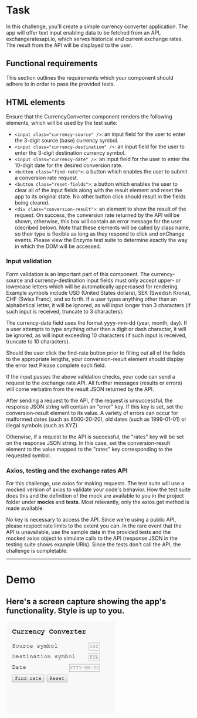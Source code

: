 # Task
In this challenge, you'll create a simple currency converter application. The app will offer text input enabling data to be fetched from an API, exchangeratesapi.io, which serves historical and current exchange rates. The result from the API will be displayed to the user.

## Functional requirements
This section outlines the requirements which your component should adhere to in order to pass the provided tests.

## HTML elements
Ensure that the CurrencyConverter component renders the following elements, which will be used by the test suite:

- `<input class="currency-source" />`: an input field for the user to enter the 3-digit source (base) currency symbol.
- `<input class="currency-destination" />`: an input field for the user to enter the 3-digit destination currency symbol.
- `<input class="currency-date" />`: an input field for the user to enter the 10-digit date for the desired conversion rate.
- `<button class="find-rate">`: a button which enables the user to submit a conversion rate request.
- `<button class="reset-fields">`: a button which enables the user to clear all of the input fields along with the result element and reset the app to its original state. No other button click should result in the fields being cleared.
- `<div class="conversion-result">`: an element to show the result of the request. On success, the conversion rate returned by the API will be shown, otherwise, this box will contain an error message for the user (decribed below).
Note that these elements will be called by class name, so their type is flexible as long as they respond to click and onChange events. Please view the Enzyme test suite to determine exactly the way in which the DOM will be accessed.

### Input validation
Form validation is an important part of this component. The currency-source and currency-destination input fields must only accept upper- or lowercase letters which will be automatically uppercased for rendering. Example symbols include USD (United States dollars), SEK (Swedish Krona), CHF (Swiss Franc), and so forth. If a user types anything other than an alphabetical letter, it will be ignored, as will input longer than 3 characters (if such input is received, truncate to 3 characters).

The currency-date field uses the format yyyy-mm-dd (year, month, day). If a user attempts to type anything other than a digit or dash character, it will be ignored, as will input exceeding 10 characters (if such input is received, truncate to 10 characters).

Should the user click the find-rate button prior to filling out all of the fields to the appropriate lengths, your conversion-result element should display the error text Please complete each field.

If the input passes the above validation checks, your code can send a request to the exchange rate API. All further messages (results or errors) will come verbatim from the result JSON returned by the API.

After sending a request to the API, if the request is unsuccessful, the response JSON string will contain an "error" key. If this key is set, set the conversion-result element to its value. A variety of errors can occur for malformed dates (such as 8000-20-20), old dates (such as 1999-01-01) or illegal symbols (such as XYZ).

Otherwise, if a request to the API is successful, the "rates" key will be set on the response JSON string. In this case, set the conversion-result element to the value mapped to the "rates" key corresponding to the requested symbol.

### Axios, testing and the exchange rates API
For this challenge, use axios for making requests. The test suite will use a mocked version of axios to validate your code's behavior. How the test suite does this and the definition of the mock are available to you in the project folder under __mocks__ and __tests__. Most relevantly, only the axios.get method is made available.

No key is necessary to access the API. Since we're using a public API, please respect rate limits to the extent you can. In the rare event that the API is unavailable, use the sample data in the provided tests and the mocked axios object to simulate calls to the API (response JSON in the testing suite shows example URIs). Since the tests don't call the API, the challenge is completable.

---

# Demo

Here's a screen capture showing the app's functionality. Style is up to you.
---

![Currency Converter](./assets/ccdemo.gif)
